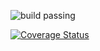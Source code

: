 ![build passing](https://api.travis-ci.org/bergmannlucas/api-copa-node.svg?branch=develop)

[![Coverage Status](https://coveralls.io/repos/github/bergmannlucas/api-copa-node/badge.svg?branch=develop)](https://coveralls.io/github/bergmannlucas/api-copa-node?branch=develop)
